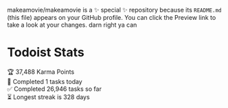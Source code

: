 makeamovie/makeamovie is a ✨ special ✨ repository because its `README.md` (this file) appears on your GitHub profile.
You can click the Preview link to take a look at your changes. darn right ya can

# Todoist Stats

<!-- TODO-IST:START -->
🏆  37,488 Karma Points           
🌸  Completed 1 tasks today           
✅  Completed 26,946 tasks so far           
⏳  Longest streak is 328 days
<!-- TODO-IST:END -->